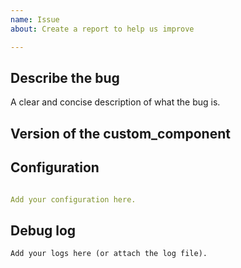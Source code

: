 ```yaml
---
name: Issue
about: Create a report to help us improve

---
```


<!-- 
Before you open a new issue, CAREFULLY review the README, especially the FAQ section and search through the existing issues to see if others have had the same problem.

Issues not containing the minimum requirements will be closed:

- Issues without a description (using the header is not good enough) will be closed.
- Issues without debug logging will be closed.
- Issues without configuration will be closed

-->
## Describe the bug
A clear and concise description of what the bug is.


## Version of the custom_component
<!-- If you are not using the newest version, download and try that before opening an issue
-->


## Configuration

```yaml

Add your configuration here.

```


## Debug log

<!-- 
Check the README for instuctions on how to enable debug logging

If the bug results in an exception paste it below, in all other cases please attach the entire log file
-->

```text
Add your logs here (or attach the log file).

```